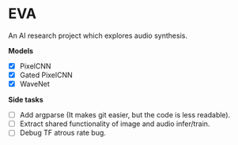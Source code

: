 EVA
===========
An AI research project which explores audio synthesis.

**Models**
- [x] PixelCNN
- [x] Gated PixelCNN
- [x] WaveNet

**Side tasks**
- [ ] Add argparse (It makes git easier, but the code is less readable).
- [ ] Extract shared functionality of image and audio infer/train.
- [ ] Debug TF atrous rate bug.